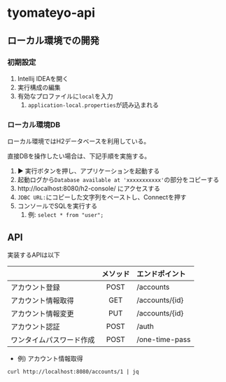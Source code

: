 # tyomateyo-api

## ローカル環境での開発

### 初期設定

1. Intellij IDEAを開く
2. 実行構成の編集 
3. 有効なプロファイルに`local`を入力
   1. `application-local.properties`が読み込まれる

### ローカル環境DB

ローカル環境ではH2データベースを利用している。

直接DBを操作したい場合は、下記手順を実施する。

1. ▶ 実行ボタンを押し、アプリケーションを起動する
2. 起動ログから`Database available at 'xxxxxxxxxxx'`の部分をコピーする
3. http://localhost:8080/h2-console/ にアクセスする
4. `JDBC URL:`にコピーした文字列をペーストし、Connectを押す
5. コンソールでSQLを実行する 
   1. 例: `select * from "user";`

## API

実装するAPIは以下

|              | メソッド | エンドポイント        |
|:-------------|:----:|:---------------|
| アカウント登録      | POST | /accounts      |
| アカウント情報取得    | GET  | /accounts/{id} |
| アカウント情報変更    | PUT  | /accounts/{id} |
| アカウント認証      | POST | /auth          |
| ワンタイムパスワード作成 | POST | /one-time-pass |

- 例) アカウント情報取得
```shell
curl http://localhost:8080/accounts/1 | jq
```